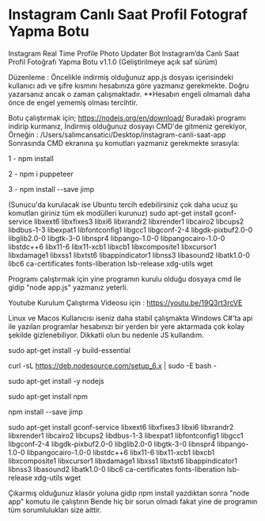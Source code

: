 # Instagram Canlı Saat Profil Fotograf Yapma Botu
Instagram Real Time Profile Photo Updater Bot
Instagram’da Canlı Saat Profil Fotoğrafı Yapma Botu v1.1.0 (Geliştirilmeye açık saf sürüm)



Düzenleme :
Öncelikle indirmiş olduğunuz app.js dosyası içerisindeki kullanıcı adı ve şifre kısmını hesabınıza göre yazmanız gerekmekte. Doğru yazarsanız ancak o zaman çalışmaktadır. 
**Hesabın engeli olmamalı daha önce de engel yememiş olması tercihtir.

Botu çalıştırmak için;
https://nodejs.org/en/download/ Buradaki programı indirip kurmanız,
İndirmiş olduğunuz dosyayı CMD'de gitmeniz gerekiyor, Örneğin : /Users/salimcansatici/Desktop/instagram-canli-saat-app
Sonrasında CMD ekranına şu komutları yazmanız gerekmekte sırasıyla:

1 - npm install

2 - npm i puppeteer

3 - npm install --save jimp

(Sunucu'da kurulacak ise Ubuntu tercih edebilirsiniz çok daha ucuz şu komutları giriniz tüm ek modülleri kurunuz) sudo apt-get install gconf-service libxext6 libxfixes3 libxi6 libxrandr2 libxrender1 libcairo2 libcups2 libdbus-1-3 libexpat1 libfontconfig1 libgcc1 libgconf-2-4 libgdk-pixbuf2.0-0 libglib2.0-0 libgtk-3-0 libnspr4 libpango-1.0-0 libpangocairo-1.0-0 libstdc++6 libx11-6 libx11-xcb1 libxcb1 libxcomposite1 libxcursor1 libxdamage1 libxss1 libxtst6 libappindicator1 libnss3 libasound2 libatk1.0-0 libc6 ca-certificates fonts-liberation lsb-release xdg-utils wget

Programı çalıştırmak için yine programın kurulu olduğu dosyaya cmd ile gidip "node app.js" yazmanız yeterli. 

Youtube Kurulum Çalıştırma Videosu için : https://youtu.be/19Q3rt3rcVE


Linux ve Macos Kullanıcısı iseniz daha stabil çalışmakta Windows C#'ta api ile yazılan programlar hesabınızı bir yerden bir yere aktarmada çok kolay şekilde gizlenebiliyor. Dikkatli olun bu nedenle JS kullandım.

sudo apt-get install -y build-essential

curl -sL https://deb.nodesource.com/setup_6.x | sudo -E bash -

sudo apt-get install -y nodejs

sudo apt-get install npm

npm install --save jimp


sudo apt-get install gconf-service libxext6 libxfixes3 libxi6 libxrandr2 libxrender1 libcairo2 libcups2 libdbus-1-3 libexpat1 libfontconfig1 libgcc1 libgconf-2-4 libgdk-pixbuf2.0-0 libglib2.0-0 libgtk-3-0 libnspr4 libpango-1.0-0 libpangocairo-1.0-0 libstdc++6 libx11-6 libx11-xcb1 libxcb1 libxcomposite1 libxcursor1 libxdamage1 libxss1 libxtst6 libappindicator1 libnss3 libasound2 libatk1.0-0 libc6 ca-certificates fonts-liberation lsb-release xdg-utils wget

Çıkarmış olduğunuz klasör yoluna gidip npm install yazdıktan sonra "node app" komutu ile çalıştırın
Bende hiç bir sorun olmadı fakat yine de programın tüm sorumlulukları size aittir. 
